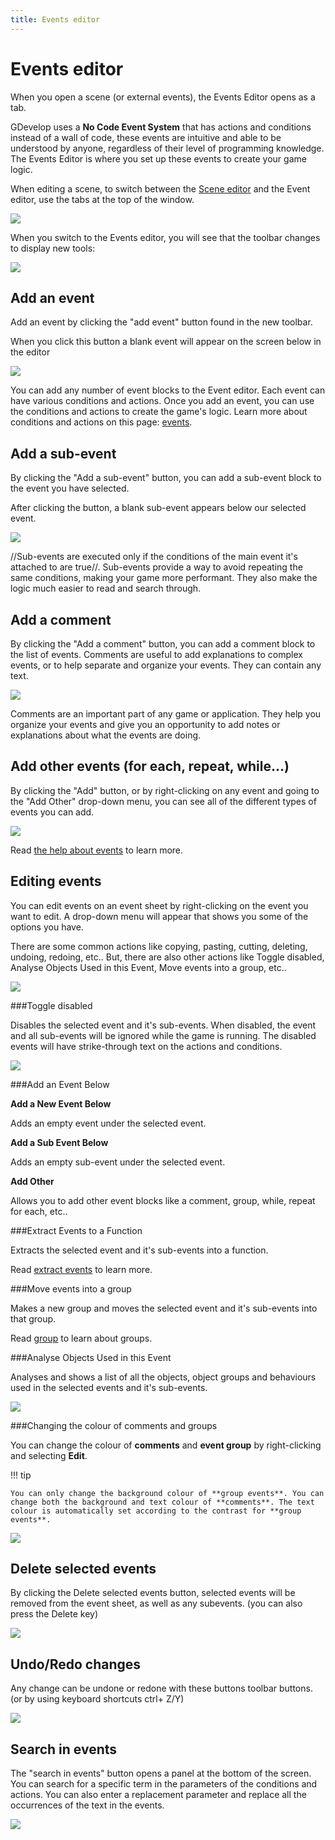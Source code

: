 ```yaml
---
title: Events editor
---
```

# Events editor

When you open a scene (or external events), the Events Editor opens as a tab.

GDevelop uses a **No Code Event System** that has actions and conditions instead of a wall of code, these events are intuitive and able to be understood by anyone, regardless of their level of programming knowledge. The Events Editor is where you set up these events to create your game logic.

When editing a scene, to switch between the [Scene editor](/gdevelop5/interface/scene-editor) and the Event editor, use the tabs at the top of the window.

![](/gdevelop5/interface/events-editor/pasted/20230313-180413.png)

When you switch to the Events editor, you will see that the toolbar changes to display new tools:

![](/gdevelop5/interface/events-editor/pasted/20230313-175252.png)

## Add an event

Add an event by clicking the "add event" button found in the new toolbar.

When you click this button a blank event will appear on the screen below in the editor

![](/gdevelop5/interface/events-editor/pasted/20230313-175502.png)

You can add any number of event blocks to the Event editor. Each event can have various conditions and actions. 
Once you add an event, you can use the conditions and actions to create the game's logic. Learn more about conditions and actions on this page: [events](/gdevelop5/events).

## Add a sub-event

By clicking the "Add a sub-event" button, you can add a sub-event block to the event you have selected. 

After clicking the button, a blank sub-event appears below our selected event.

![](/gdevelop5/interface/events-editor/pasted/20230313-180002.png)

//Sub-events are executed only if the conditions of the main event it's attached to are true//. Sub-events provide a way to avoid repeating the same conditions, making your game more performant. They also make the logic much easier to read and search through.

## Add a comment

By clicking the "Add a comment" button, you can add a comment block to the list of events. Comments are useful to add explanations to complex events, or to help separate and organize your events. They can contain any text.

![](/gdevelop5/interface/events-editor/pasted/20230313-180732.png)

Comments are an important part of any game or application. They help you organize your events and give you an opportunity to add notes or explanations about what the events are doing.

## Add other events (for each, repeat, while...)

By clicking the "Add" button, or by right-clicking on any event and going to the "Add Other" drop-down menu, you can see all of the different types of events you can add.

![](/gdevelop5/interface/events-editor/pasted/20230313-181403.png)

Read [the help about events](/gdevelop5/events) to learn more.

## Editing events

You can edit events on an event sheet by right-clicking on the event you want to edit. A drop-down menu will appear that shows you some of the options you have. 

There are some common actions like copying, pasting, cutting, deleting, undoing, redoing, etc.. But, there are also other actions like Toggle disabled, Analyse Objects Used in this Event, Move events into a group, etc..

![](/gdevelop5/interface/events-editor/pasted/20230313-181706.png)

###Toggle disabled

Disables the selected event and it's sub-events. When disabled, the event and all sub-events will be ignored while the game is running. The disabled events will have strike-through text on the actions and conditions.

![](/gdevelop5/interface/events-editor/pasted/20230313-182023.png)

###Add an Event Below

**Add a New Event Below**

Adds an empty event under the selected event.

**Add a Sub Event Below**

Adds an empty sub-event under the selected event.

**Add Other**

Allows you to add other event blocks like a comment, group, while, repeat for each, etc..

###Extract Events to a Function

Extracts the selected event and it's sub-events into a function. 

Read [extract events](/gdevelop5/events/functions/extract-events) to learn more.

###Move events into a group

Makes a new group and moves the selected event and it's sub-events into that group.

Read [group](/gdevelop5/events/group) to learn about groups.

###Analyse Objects Used in this Event

Analyses and shows a list of all the objects, object groups and behaviours used in the selected events and it's sub-events.

![](/gdevelop5/interface/events-editor/pasted/20230313-182932.png)

###Changing the colour of comments and groups

You can change the colour of **comments** and **event group** by right-clicking and selecting **Edit**.

!!! tip

    You can only change the background colour of **group events**. You can change both the background and text colour of **comments**. The text colour is automatically set according to the contrast for **group events**. 

![](/gdevelop5/interface/events-editor/pasted/20230313-183427.png)

## Delete selected events

By clicking the Delete selected events button, selected events will be removed from the event sheet, as well as any subevents. (you can also press the Delete key)

![](/gdevelop5/interface/events-editor/pasted/20230313-183632.png)

## Undo/Redo changes
Any change can be undone or redone with these buttons toolbar buttons. (or by using keyboard shortcuts ctrl+ Z/Y)

![](/gdevelop5/interface/events-editor/pasted/20230313-183819.png)

## Search in events
The "search in events" button opens a panel at the bottom of the screen. You can search for a specific term in the parameters of the conditions and actions. You can also enter a replacement parameter and replace all the occurrences of the text in the events.

![](/gdevelop5/interface/events-editor/pasted/20230313-184033.png)
